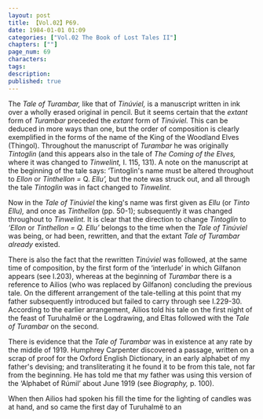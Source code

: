 ```yaml
---
layout: post
title: 【Vol.02】P69.
date: 1984-01-01 01:09
categories: ["Vol.02 The Book of Lost Tales II"]
chapters: [""]
page_num: 69
characters: 
tags: 
description: 
published: true
---
```


<p style="text-indent: 0;">
The <I>Tale of Turambar,</I> like that of <I>Tinúviel,</I> is a manuscript written in ink over a wholly erased original in pencil. But it seems certain that the <I>extant</I> form of <I>Turambar</I> preceded the <I>extant</I> form of <I>Tinúviel.</I> This can be deduced in more ways than one, but the order of composition is clearly exemplified in the forms of the name of the King of the Woodland Elves (Thingol). Throughout the manuscript of <I>Turambar</I> he was originally <I>Tintoglin</I> (and this appears also in the tale of <I>The Coming of the Elves,</I> where it was changed to <I>Tinwelint,</I> I. 115, 131). A note on the manuscript at the beginning of the tale says: ‘Tintoglin's name must be altered throughout to <I>Ellon</I> or <I>Tinthellon =</I> Q. <I>Ellu’,</I> but the note was struck out, and all through the tale <I>Tintoglin</I> was in fact changed to <I>Tinwelint</I>.
</p>

Now in the <I>Tale of Tinúviel</I> the king's name was first given as <I>Ellu</I> (or <I>Tinto Ellu),</I> and once as <I>Tinthellon</I> (pp. 50-1); subsequently it was changed throughout to <I>Tinwelint.</I> It is clear that the direction to change <I>Tintoglin</I> to <I>‘Ellon</I> or <I>Tinthellon = Q. Ellu’</I> belongs to the time when the <I>Tale of Tinúviel</I> was being, or had been, rewritten, and that the extant <I>Tale of Turambar already</I> existed.

There is also the fact that the rewritten <I>Tinúviel</I> was followed, at the same time of composition, by the first form of the ‘interlude’ in which Gilfanon appears (see I.203), whereas at the beginning of <I>Turambar</I> there is a reference to Ailios (who was replaced by Gilfanon) concluding the previous tale. On the different arrangement of the tale-telling at this point that my father subsequently introduced but failed to carry through see I.229-30. According to the earlier arrangement, Ailios told his tale on the first night of the feast of Turuhalmë or the Logdrawing, and Eltas followed with the <I>Tale of Turambar</I> on the second.

There is evidence that the <I>Tale of Turambar</I> was in existence at any rate by the middle of 1919. Humphrey Carpenter discovered a passage, written on a scrap of proof for the Oxford English Dictionary, in an early alphabet of my father's devising; and transliterating it he found it to be from this tale, not far from the beginning. He has told me that my father was using this version of the ‘Alphabet of Rúmil’ about June 1919 (see <I>Biography,</I> p. 100).

When then Ailios had spoken his fill the time for the lighting of candles was at hand, and so came the first day of Turuhalmë to an


